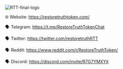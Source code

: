 ![RTT-final-logo](https://user-images.githubusercontent.com/99049171/152982782-305873ad-9789-41bf-ba7f-395797c66955.png)


🌐 Website: https://restoretruthtoken.com/

🗣 Telegram: https://t.me/RestoreTruthTokenChat

🗣 Twitter: https://twitter.com/restoretruthRTT

🗣 Reddit: https://www.reddit.com/r/RestoreTruthToken/

🗣 Discord: https://discord.com/invite/R7G7YMXYjt
